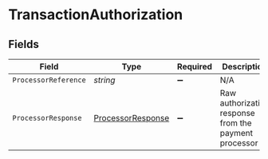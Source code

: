 # TransactionAuthorization


## Fields

| Field                                                             | Type                                                              | Required                                                          | Description                                                       | Example                                                           |
| ----------------------------------------------------------------- | ----------------------------------------------------------------- | ----------------------------------------------------------------- | ----------------------------------------------------------------- | ----------------------------------------------------------------- |
| `ProcessorReference`                                              | *string*                                                          | :heavy_minus_sign:                                                | N/A                                                               | 123456789XYZ                                                      |
| `ProcessorResponse`                                               | [ProcessorResponse](../../Models/Components/ProcessorResponse.md) | :heavy_minus_sign:                                                | Raw authorization response from the payment processor             |                                                                   |